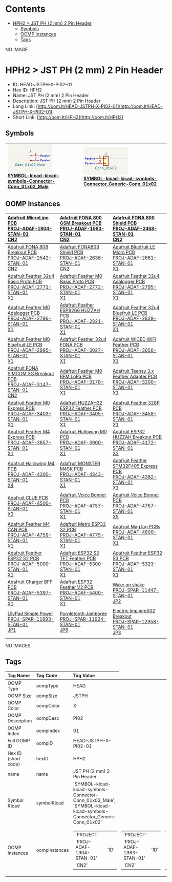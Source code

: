 



Contents
========

* [HPH2 > JST PH (2 mm) 2 Pin Header](#hph2--jst-ph-2-mm-2-pin-header)
	* [Symbols](#symbols)
	* [OOMP Instances](#oomp-instances)
	* [Tags](#tags)
  
NO IMAGE  
# HPH2 > JST PH (2 mm) 2 Pin Header

- ID: HEAD-JSTPH-X-PI02-01
- Hex ID: HPH2
- Name: JST PH (2 mm) 2 Pin Header
- Description: JST PH (2 mm) 2 Pin Header
- Long Link: [http://oom.lt/HEAD-JSTPH-X-PI02-01](http://oom.lt/HEAD-JSTPH-X-PI02-01)
- Short Link: [http://oom.lt/HPH2](http://oom.lt/HPH2)

## Symbols
  

|[![](https://raw.githubusercontent.com/oomlout/oomlout_OOMP_eda_V2/main/SYMBOL/kicad/kicad-symbols/Connector/Conn_01x02_Male/image_140.png)<br>SYMBOL-kicad-kicad-symbols-Connector-Conn_01x02_Male](https://github.com/oomlout/oomlout_OOMP_eda_V2/tree/main/SYMBOL/kicad/kicad-symbols/Connector/Conn_01x02_Male/)|[![](https://raw.githubusercontent.com/oomlout/oomlout_OOMP_eda_V2/main/SYMBOL/kicad/kicad-symbols/Connector_Generic/Conn_01x02/image_140.png)<br>SYMBOL-kicad-kicad-symbols-Connector_Generic-Conn_01x02](https://github.com/oomlout/oomlout_OOMP_eda_V2/tree/main/SYMBOL/kicad/kicad-symbols/Connector_Generic/Conn_01x02/)||
| :--- | :--- | :--- |

## OOMP Instances
  

|[Adafruit MicroLipo PCB<br>PROJ-ADAF-1904-STAN-01<br>CN2](https://github.com/oomlout/oomlout_OOMP_projects_V2/tree/main/PROJ/ADAF/1904/STAN/01/)|[Adafruit FONA 800 GSM Breakout PCB<br>PROJ-ADAF-1963-STAN-01<br>CN2](https://github.com/oomlout/oomlout_OOMP_projects_V2/tree/main/PROJ/ADAF/1963/STAN/01/)|[Adafruit FONA 800 Shield PCB<br>PROJ-ADAF-2468-STAN-01<br>CN2](https://github.com/oomlout/oomlout_OOMP_projects_V2/tree/main/PROJ/ADAF/2468/STAN/01/)|
| :--- | :--- | :--- |
|[Adafruit FONA 808 Breakout PCB<br>PROJ-ADAF-2542-STAN-01<br>CN2](https://github.com/oomlout/oomlout_OOMP_projects_V2/tree/main/PROJ/ADAF/2542/STAN/01/)|[Adafruit FONA808 Shield PCB<br>PROJ-ADAF-2636-STAN-01<br>CN2](https://github.com/oomlout/oomlout_OOMP_projects_V2/tree/main/PROJ/ADAF/2636/STAN/01/)|[Adafruit Bluefruit LE Micro PCB<br>PROJ-ADAF-2661-STAN-01<br>X1](https://github.com/oomlout/oomlout_OOMP_projects_V2/tree/main/PROJ/ADAF/2661/STAN/01/)|
|[Adafruit Feather 32u4 Basic Proto PCB<br>PROJ-ADAF-2771-STAN-01<br>X1](https://github.com/oomlout/oomlout_OOMP_projects_V2/tree/main/PROJ/ADAF/2771/STAN/01/)|[Adafruit Feather M0 Basic Proto PCB<br>PROJ-ADAF-2772-STAN-01<br>X1](https://github.com/oomlout/oomlout_OOMP_projects_V2/tree/main/PROJ/ADAF/2772/STAN/01/)|[Adafruit Feather 32u4 Adalogger PCB<br>PROJ-ADAF-2795-STAN-01<br>X1](https://github.com/oomlout/oomlout_OOMP_projects_V2/tree/main/PROJ/ADAF/2795/STAN/01/)|
|[Adafruit Feather M0 Adalogger PCB<br>PROJ-ADAF-2796-STAN-01<br>X1](https://github.com/oomlout/oomlout_OOMP_projects_V2/tree/main/PROJ/ADAF/2796/STAN/01/)|[Adafruit Feather ESP8266 HUZZAH PCB<br>PROJ-ADAF-2821-STAN-01<br>X1](https://github.com/oomlout/oomlout_OOMP_projects_V2/tree/main/PROJ/ADAF/2821/STAN/01/)|[Adafruit Feather 32u4 Bluefruit LE PCB<br>PROJ-ADAF-2829-STAN-01<br>X1](https://github.com/oomlout/oomlout_OOMP_projects_V2/tree/main/PROJ/ADAF/2829/STAN/01/)|
|[Adafruit Feather M0 Bluefruit LE PCB<br>PROJ-ADAF-2995-STAN-01<br>X1](https://github.com/oomlout/oomlout_OOMP_projects_V2/tree/main/PROJ/ADAF/2995/STAN/01/)|[Adafruit Feather 32u4 FONA PCB<br>PROJ-ADAF-3027-STAN-01<br>X1](https://github.com/oomlout/oomlout_OOMP_projects_V2/tree/main/PROJ/ADAF/3027/STAN/01/)|[Adafruit WICED WiFi Feather PCB<br>PROJ-ADAF-3056-STAN-01<br>X1](https://github.com/oomlout/oomlout_OOMP_projects_V2/tree/main/PROJ/ADAF/3056/STAN/01/)|
|[Adafruit FONA SIMCOM 3G Breakout PCB<br>PROJ-ADAF-3147-STAN-01<br>CN2](https://github.com/oomlout/oomlout_OOMP_projects_V2/tree/main/PROJ/ADAF/3147/STAN/01/)|[Adafruit Feather M0 RFM LoRa PCB<br>PROJ-ADAF-3178-STAN-01<br>X1](https://github.com/oomlout/oomlout_OOMP_projects_V2/tree/main/PROJ/ADAF/3178/STAN/01/)|[Adafruit Teensy 3.x Feather Adapter PCB<br>PROJ-ADAF-3200-STAN-01<br>X1](https://github.com/oomlout/oomlout_OOMP_projects_V2/tree/main/PROJ/ADAF/3200/STAN/01/)|
|[Adafruit Feather M0 Express PCB<br>PROJ-ADAF-3403-STAN-01<br>X1](https://github.com/oomlout/oomlout_OOMP_projects_V2/tree/main/PROJ/ADAF/3403/STAN/01/)|[Adafruit HUZZAH32 ESP32 Feather PCB<br>PROJ-ADAF-3405-STAN-01<br>X1](https://github.com/oomlout/oomlout_OOMP_projects_V2/tree/main/PROJ/ADAF/3405/STAN/01/)|[Adafruit Feather 328P PCB<br>PROJ-ADAF-3458-STAN-01<br>X1](https://github.com/oomlout/oomlout_OOMP_projects_V2/tree/main/PROJ/ADAF/3458/STAN/01/)|
|[Adafruit Feather M4 Express PCB<br>PROJ-ADAF-3857-STAN-01<br>X1](https://github.com/oomlout/oomlout_OOMP_projects_V2/tree/main/PROJ/ADAF/3857/STAN/01/)|[Adafruit Hallowing M0 PCB<br>PROJ-ADAF-3900-STAN-01<br>X1](https://github.com/oomlout/oomlout_OOMP_projects_V2/tree/main/PROJ/ADAF/3900/STAN/01/)|[Adafruit ESP32 HUZZAH Breakout PCB<br>PROJ-ADAF-4172-STAN-01<br>X2](https://github.com/oomlout/oomlout_OOMP_projects_V2/tree/main/PROJ/ADAF/4172/STAN/01/)|
|[Adafruit Hallowing M4 PCB<br>PROJ-ADAF-4300-STAN-01<br>X4](https://github.com/oomlout/oomlout_OOMP_projects_V2/tree/main/PROJ/ADAF/4300/STAN/01/)|[Adafruit MONSTER M4SK PCB<br>PROJ-ADAF-4343-STAN-01<br>X1](https://github.com/oomlout/oomlout_OOMP_projects_V2/tree/main/PROJ/ADAF/4343/STAN/01/)|[Adafruit Feather STM32F405 Express PCB<br>PROJ-ADAF-4382-STAN-01<br>X1](https://github.com/oomlout/oomlout_OOMP_projects_V2/tree/main/PROJ/ADAF/4382/STAN/01/)|
|[Adafruit CLUE PCB<br>PROJ-ADAF-4500-STAN-01<br>X3](https://github.com/oomlout/oomlout_OOMP_projects_V2/tree/main/PROJ/ADAF/4500/STAN/01/)|[Adafruit Voice Bonnet PCB<br>PROJ-ADAF-4757-STAN-01<br>X1](https://github.com/oomlout/oomlout_OOMP_projects_V2/tree/main/PROJ/ADAF/4757/STAN/01/)|[Adafruit Voice Bonnet PCB<br>PROJ-ADAF-4757-STAN-01<br>X5](https://github.com/oomlout/oomlout_OOMP_projects_V2/tree/main/PROJ/ADAF/4757/STAN/01/)|
|[Adafruit Feather M4 CAN PCB<br>PROJ-ADAF-4759-STAN-01<br>X1](https://github.com/oomlout/oomlout_OOMP_projects_V2/tree/main/PROJ/ADAF/4759/STAN/01/)|[Adafruit Metro ESP32 S2 PCB<br>PROJ-ADAF-4775-STAN-01<br>X1](https://github.com/oomlout/oomlout_OOMP_projects_V2/tree/main/PROJ/ADAF/4775/STAN/01/)|[Adafruit MagTag PCBs<br>PROJ-ADAF-4800-STAN-01<br>X1](https://github.com/oomlout/oomlout_OOMP_projects_V2/tree/main/PROJ/ADAF/4800/STAN/01/)|
|[Adafruit Feather ESP32 S2 PCB<br>PROJ-ADAF-5000-STAN-01<br>X1](https://github.com/oomlout/oomlout_OOMP_projects_V2/tree/main/PROJ/ADAF/5000/STAN/01/)|[Adafruit ESP32 S2 TFT Feather PCB<br>PROJ-ADAF-5300-STAN-01<br>X1](https://github.com/oomlout/oomlout_OOMP_projects_V2/tree/main/PROJ/ADAF/5300/STAN/01/)|[Adafruit Feather ESP32 S3 PCB<br>PROJ-ADAF-5323-STAN-01<br>X1](https://github.com/oomlout/oomlout_OOMP_projects_V2/tree/main/PROJ/ADAF/5323/STAN/01/)|
|[Adafruit Charger BFF PCB<br>PROJ-ADAF-5397-STAN-01<br>X1](https://github.com/oomlout/oomlout_OOMP_projects_V2/tree/main/PROJ/ADAF/5397/STAN/01/)|[Adafruit ESP32 Feather V2 PCB<br>PROJ-ADAF-5400-STAN-01<br>X1](https://github.com/oomlout/oomlout_OOMP_projects_V2/tree/main/PROJ/ADAF/5400/STAN/01/)|[Wake on shake<br>PROJ-SPAR-11447-STAN-01<br>JP2](https://github.com/oomlout/oomlout_OOMP_projects_V2/tree/main/PROJ/SPAR/11447/STAN/01/)|
|[LilyPad Simple Power<br>PROJ-SPAR-11893-STAN-01<br>JP1](https://github.com/oomlout/oomlout_OOMP_projects_V2/tree/main/PROJ/SPAR/11893/STAN/01/)|[Purpletooth Jamboree<br>PROJ-SPAR-11924-STAN-01<br>JP6](https://github.com/oomlout/oomlout_OOMP_projects_V2/tree/main/PROJ/SPAR/11924/STAN/01/)|[Electric Imp imp002 Breakout<br>PROJ-SPAR-12958-STAN-01<br>JP3](https://github.com/oomlout/oomlout_OOMP_projects_V2/tree/main/PROJ/SPAR/12958/STAN/01/)|
||||
  
NO IMAGES  
## Tags
  

|Tag Name|Tag Code|Tag Value|
| :--- | :--- | :--- |
|OOMP Type|oompType|HEAD|
|OOMP Size|oompSize|JSTPH|
|OOMP Color|oompColor|X|
|OOMP Description|oompDesc|PI02|
|OOMP Index|oompIndex|01|
|Full OOMP ID|oompID|HEAD-JSTPH-X-PI02-01|
|Hex ID (short code)|hexID|HPH2|
|name|name|JST PH (2 mm) 2 Pin Header|
|Symbol Kicad|symbolKicad|'SYMBOL-kicad-kicad-symbols-Connector-Conn_01x02_Male', 'SYMBOL-kicad-kicad-symbols-Connector_Generic-Conn_01x02'|
|OOMP Instances|oompInstances|<table><tr><td>'PROJECT'</td></tr><tr><td> 'PROJ-ADAF-1904-STAN-01'</td><td> 'ID'</td></tr><tr><td> 'CN2'</td></tr></table></td><td> <table><tr><td>'PROJECT'</td></tr><tr><td> 'PROJ-ADAF-1963-STAN-01'</td><td> 'ID'</td></tr><tr><td> 'CN2'</td></tr></table></td><td> <table><tr><td>'PROJECT'</td></tr><tr><td> 'PROJ-ADAF-2468-STAN-01'</td><td> 'ID'</td></tr><tr><td> 'CN2'</td></tr></table></td><td> <table><tr><td>'PROJECT'</td></tr><tr><td> 'PROJ-ADAF-2542-STAN-01'</td><td> 'ID'</td></tr><tr><td> 'CN2'</td></tr></table></td><td> <table><tr><td>'PROJECT'</td></tr><tr><td> 'PROJ-ADAF-2636-STAN-01'</td><td> 'ID'</td></tr><tr><td> 'CN2'</td></tr></table></td><td> <table><tr><td>'PROJECT'</td></tr><tr><td> 'PROJ-ADAF-2661-STAN-01'</td><td> 'ID'</td></tr><tr><td> 'X1'</td></tr></table></td><td> <table><tr><td>'PROJECT'</td></tr><tr><td> 'PROJ-ADAF-2771-STAN-01'</td><td> 'ID'</td></tr><tr><td> 'X1'</td></tr></table></td><td> <table><tr><td>'PROJECT'</td></tr><tr><td> 'PROJ-ADAF-2772-STAN-01'</td><td> 'ID'</td></tr><tr><td> 'X1'</td></tr></table></td><td> <table><tr><td>'PROJECT'</td></tr><tr><td> 'PROJ-ADAF-2795-STAN-01'</td><td> 'ID'</td></tr><tr><td> 'X1'</td></tr></table></td><td> <table><tr><td>'PROJECT'</td></tr><tr><td> 'PROJ-ADAF-2796-STAN-01'</td><td> 'ID'</td></tr><tr><td> 'X1'</td></tr></table></td><td> <table><tr><td>'PROJECT'</td></tr><tr><td> 'PROJ-ADAF-2821-STAN-01'</td><td> 'ID'</td></tr><tr><td> 'X1'</td></tr></table></td><td> <table><tr><td>'PROJECT'</td></tr><tr><td> 'PROJ-ADAF-2829-STAN-01'</td><td> 'ID'</td></tr><tr><td> 'X1'</td></tr></table></td><td> <table><tr><td>'PROJECT'</td></tr><tr><td> 'PROJ-ADAF-2995-STAN-01'</td><td> 'ID'</td></tr><tr><td> 'X1'</td></tr></table></td><td> <table><tr><td>'PROJECT'</td></tr><tr><td> 'PROJ-ADAF-3027-STAN-01'</td><td> 'ID'</td></tr><tr><td> 'X1'</td></tr></table></td><td> <table><tr><td>'PROJECT'</td></tr><tr><td> 'PROJ-ADAF-3056-STAN-01'</td><td> 'ID'</td></tr><tr><td> 'X1'</td></tr></table></td><td> <table><tr><td>'PROJECT'</td></tr><tr><td> 'PROJ-ADAF-3147-STAN-01'</td><td> 'ID'</td></tr><tr><td> 'CN2'</td></tr></table></td><td> <table><tr><td>'PROJECT'</td></tr><tr><td> 'PROJ-ADAF-3178-STAN-01'</td><td> 'ID'</td></tr><tr><td> 'X1'</td></tr></table></td><td> <table><tr><td>'PROJECT'</td></tr><tr><td> 'PROJ-ADAF-3200-STAN-01'</td><td> 'ID'</td></tr><tr><td> 'X1'</td></tr></table></td><td> <table><tr><td>'PROJECT'</td></tr><tr><td> 'PROJ-ADAF-3403-STAN-01'</td><td> 'ID'</td></tr><tr><td> 'X1'</td></tr></table></td><td> <table><tr><td>'PROJECT'</td></tr><tr><td> 'PROJ-ADAF-3405-STAN-01'</td><td> 'ID'</td></tr><tr><td> 'X1'</td></tr></table></td><td> <table><tr><td>'PROJECT'</td></tr><tr><td> 'PROJ-ADAF-3458-STAN-01'</td><td> 'ID'</td></tr><tr><td> 'X1'</td></tr></table></td><td> <table><tr><td>'PROJECT'</td></tr><tr><td> 'PROJ-ADAF-3857-STAN-01'</td><td> 'ID'</td></tr><tr><td> 'X1'</td></tr></table></td><td> <table><tr><td>'PROJECT'</td></tr><tr><td> 'PROJ-ADAF-3900-STAN-01'</td><td> 'ID'</td></tr><tr><td> 'X1'</td></tr></table></td><td> <table><tr><td>'PROJECT'</td></tr><tr><td> 'PROJ-ADAF-4172-STAN-01'</td><td> 'ID'</td></tr><tr><td> 'X2'</td></tr></table></td><td> <table><tr><td>'PROJECT'</td></tr><tr><td> 'PROJ-ADAF-4300-STAN-01'</td><td> 'ID'</td></tr><tr><td> 'X4'</td></tr></table></td><td> <table><tr><td>'PROJECT'</td></tr><tr><td> 'PROJ-ADAF-4343-STAN-01'</td><td> 'ID'</td></tr><tr><td> 'X1'</td></tr></table></td><td> <table><tr><td>'PROJECT'</td></tr><tr><td> 'PROJ-ADAF-4382-STAN-01'</td><td> 'ID'</td></tr><tr><td> 'X1'</td></tr></table></td><td> <table><tr><td>'PROJECT'</td></tr><tr><td> 'PROJ-ADAF-4500-STAN-01'</td><td> 'ID'</td></tr><tr><td> 'X3'</td></tr></table></td><td> <table><tr><td>'PROJECT'</td></tr><tr><td> 'PROJ-ADAF-4757-STAN-01'</td><td> 'ID'</td></tr><tr><td> 'X1'</td></tr></table></td><td> <table><tr><td>'PROJECT'</td></tr><tr><td> 'PROJ-ADAF-4757-STAN-01'</td><td> 'ID'</td></tr><tr><td> 'X5'</td></tr></table></td><td> <table><tr><td>'PROJECT'</td></tr><tr><td> 'PROJ-ADAF-4759-STAN-01'</td><td> 'ID'</td></tr><tr><td> 'X1'</td></tr></table></td><td> <table><tr><td>'PROJECT'</td></tr><tr><td> 'PROJ-ADAF-4775-STAN-01'</td><td> 'ID'</td></tr><tr><td> 'X1'</td></tr></table></td><td> <table><tr><td>'PROJECT'</td></tr><tr><td> 'PROJ-ADAF-4800-STAN-01'</td><td> 'ID'</td></tr><tr><td> 'X1'</td></tr></table></td><td> <table><tr><td>'PROJECT'</td></tr><tr><td> 'PROJ-ADAF-5000-STAN-01'</td><td> 'ID'</td></tr><tr><td> 'X1'</td></tr></table></td><td> <table><tr><td>'PROJECT'</td></tr><tr><td> 'PROJ-ADAF-5300-STAN-01'</td><td> 'ID'</td></tr><tr><td> 'X1'</td></tr></table></td><td> <table><tr><td>'PROJECT'</td></tr><tr><td> 'PROJ-ADAF-5323-STAN-01'</td><td> 'ID'</td></tr><tr><td> 'X1'</td></tr></table></td><td> <table><tr><td>'PROJECT'</td></tr><tr><td> 'PROJ-ADAF-5397-STAN-01'</td><td> 'ID'</td></tr><tr><td> 'X1'</td></tr></table></td><td> <table><tr><td>'PROJECT'</td></tr><tr><td> 'PROJ-ADAF-5400-STAN-01'</td><td> 'ID'</td></tr><tr><td> 'X1'</td></tr></table></td><td> <table><tr><td>'PROJECT'</td></tr><tr><td> 'PROJ-SPAR-11447-STAN-01'</td><td> 'ID'</td></tr><tr><td> 'JP2'</td></tr></table></td><td> <table><tr><td>'PROJECT'</td></tr><tr><td> 'PROJ-SPAR-11893-STAN-01'</td><td> 'ID'</td></tr><tr><td> 'JP1'</td></tr></table></td><td> <table><tr><td>'PROJECT'</td></tr><tr><td> 'PROJ-SPAR-11924-STAN-01'</td><td> 'ID'</td></tr><tr><td> 'JP6'</td></tr></table></td><td> <table><tr><td>'PROJECT'</td></tr><tr><td> 'PROJ-SPAR-12958-STAN-01'</td><td> 'ID'</td></tr><tr><td> 'JP3'</td></tr></table>|
||||
